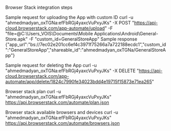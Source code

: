 Browser Stack integration steps

Sample request for uploading the App with custom ID
curl -u "ahmedmadyan_oxTGNa:efFbRGj4yaxcVuPxyJKs" -X POST "https://api-cloud.browserstack.com/app-automate/upload" -F "file=@C:\Users\_VOIS\Documents\Mobile Applications\Android\General-Store.apk" -F "custom_id=GeneralStoreApp"
Sample response
{"app_url":"bs://7ec02e201cc6ef4c3971f75266a7a722188ecdc1","custom_id":"GeneralStoreApp","shareable_id":"ahmedmadyan_oxTGNa/GeneralStoreApp"}

Sample request for deleting the App
curl -u "ahmedmadyan_oxTGNa:efFbRGj4yaxcVuPxyJKs" -X DELETE "https://api-cloud.browserstack.com/app-automate/app/delete/1824c7990fe34023bdd4e19715f15873e71ea265"

Browser stack plan
curl -u "ahmedmadyan_oxTGNa:efFbRGj4yaxcVuPxyJKs" https://api.browserstack.com/automate/plan.json

Browser stack available browsers and devices
curl -u "ahmedmadyan_oxTGNa:efFbRGj4yaxcVuPxyJKs" https://api.browserstack.com/automate/browsers.json